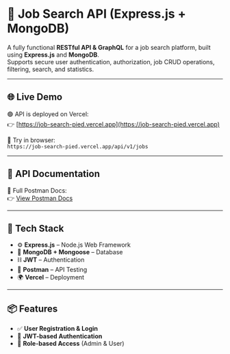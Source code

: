 # 💼 Job Search API (Express.js + MongoDB)

A fully functional **RESTful API & GraphQL** for a job search platform, built using **Express.js** and **MongoDB**.  
Supports secure user authentication, authorization, job CRUD operations, filtering, search, and statistics.

---

## 🌐 Live Demo

🟢 API is deployed on Vercel:  
👉 [https://job-search-pied.vercel.app](https://job-search-pied.vercel.app)

📮 Try in browser:  
`https://job-search-pied.vercel.app/api/v1/jobs`

---

## 📮 API Documentation

📘 Full Postman Docs:  
👉 [View Postman Docs](https://documenter.getpostman.com/view/37641417/2sAYdhKW5k)

---

## 🧰 Tech Stack

- ⚙️ **Express.js** – Node.js Web Framework
- 🍃 **MongoDB + Mongoose** – Database
- ⛓ **JWT** – Authentication
- 🧪 **Postman** – API Testing
- 🌍 **Vercel** – Deployment

---

## 📦 Features

- ✅ **User Registration & Login**
- 🔐 **JWT-based Authentication**
- 👥 **Role-based Access** (Admin & User)
